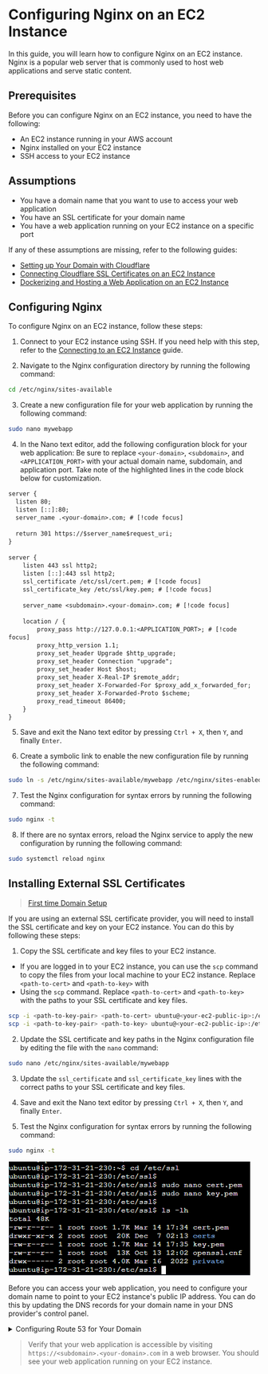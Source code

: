 # Configuring Nginx on an EC2 Instance

In this guide, you will learn how to configure Nginx on an EC2 instance. Nginx is a popular web server that is commonly used to host web applications and serve static content.

## Prerequisites

Before you can configure Nginx on an EC2 instance, you need to have the following:

* An EC2 instance running in your AWS account
* Nginx installed on your EC2 instance
* SSH access to your EC2 instance

## Assumptions

* You have a domain name that you want to use to access your web application
* You have an SSL certificate for your domain name
* You have a web application running on your EC2 instance on a specific port

If any of these assumptions are missing, refer to the following guides:

* [Setting up Your Domain with Cloudflare](/docs/cloudflare/00-cloudflare-overview)
* [Connecting Cloudflare SSL Certificates on an EC2 Instance](/docs/cloudflare/01-cloudflare-ssl)
* [Dockerizing and Hosting a Web Application on an EC2 Instance](/docs/docker/00-docker-overview)

## Configuring Nginx

To configure Nginx on an EC2 instance, follow these steps:

1. Connect to your EC2 instance using SSH. If you need help with this step, refer to the [Connecting to an EC2 Instance](/docs/ec2/02-connecting-to-ec2) guide.

2. Navigate to the Nginx configuration directory by running the following command:

```bash
cd /etc/nginx/sites-available
```

3. Create a new configuration file for your web application by running the following command:

```bash
sudo nano mywebapp
```

4. In the Nano text editor, add the following configuration block for your web application: Be sure to replace `<your-domain>`,   `<subdomain>`, and `<APPLICATION_PORT>` with your actual domain name, subdomain, and application port. Take note of the highlighted lines in the code block below for customization.

```nginx
server {
  listen 80;
  listen [::]:80;
  server_name .<your-domain>.com; # [!code focus]

  return 301 https://$server_name$request_uri;
}

server {
    listen 443 ssl http2;
    listen [::]:443 ssl http2;
    ssl_certificate /etc/ssl/cert.pem; # [!code focus]
    ssl_certificate_key /etc/ssl/key.pem; # [!code focus]

    server_name <subdomain>.<your-domain>.com; # [!code focus]

    location / {
        proxy_pass http://127.0.0.1:<APPLICATION_PORT>; # [!code focus]
        proxy_http_version 1.1;
        proxy_set_header Upgrade $http_upgrade;
        proxy_set_header Connection "upgrade";
        proxy_set_header Host $host;
        proxy_set_header X-Real-IP $remote_addr;
        proxy_set_header X-Forwarded-For $proxy_add_x_forwarded_for;
        proxy_set_header X-Forwarded-Proto $scheme;
        proxy_read_timeout 86400;
    }
}
```

5. Save and exit the Nano text editor by pressing `Ctrl + X`, then `Y`, and finally `Enter`.

6. Create a symbolic link to enable the new configuration file by running the following command:

```bash
sudo ln -s /etc/nginx/sites-available/mywebapp /etc/nginx/sites-enabled/
```

7. Test the Nginx configuration for syntax errors by running the following command:

```bash
sudo nginx -t
```

8. If there are no syntax errors, reload the Nginx service to apply the new configuration by running the following command:

```bash
sudo systemctl reload nginx
```


## Installing External SSL Certificates

> [First time Domain Setup](/docs/cloudflare/00-cloudflare-overview)

If you are using an external SSL certificate provider, you will need to install the SSL certificate and key on your EC2 instance. You can do this by following these steps:

1. Copy the SSL certificate and key files to your EC2 instance.
  - If you are logged in to your EC2 instance, you can use the `scp` command to copy the files from your local machine to your EC2 instance. Replace `<path-to-cert>` and `<path-to-key>` with
  - Using the `scp` command. Replace `<path-to-cert>` and `<path-to-key>` with the paths to your SSL certificate and key files.

```bash
scp -i <path-to-key-pair> <path-to-cert> ubuntu@<your-ec2-public-ip>:/etc/ssl/cert.pem
scp -i <path-to-key-pair> <path-to-key> ubuntu@<your-ec2-public-ip>:/etc/ssl/key.pem
```

2. Update the SSL certificate and key paths in the Nginx configuration file by editing the file with the `nano` command:

```bash
sudo nano /etc/nginx/sites-available/mywebapp
```

3. Update the `ssl_certificate` and `ssl_certificate_key` lines with the correct paths to your SSL certificate and key files.

4. Save and exit the Nano text editor by pressing `Ctrl + X`, then `Y`, and finally `Enter`.

5. Test the Nginx configuration for syntax errors by running the following command:

```bash
sudo nginx -t
```

![image](/images/image18.png)



Before you can access your web application, you need to configure your domain name to point to your EC2 instance's public IP address. You can do this by updating the DNS records for your domain name in your DNS provider's control panel.






<details>
<summary>Configuring Route 53 for Your Domain</summary>

### [optional] Configuring Route 53 for Your Domain

If you are using Amazon Route 53 as your DNS provider instead of cloudflare, you can configure your domain name to point to your EC2 instance by following these steps:

note that you will need to have your domain hosted on Route 53 to follow these steps. You will also need to have an Elastic IP address associated with your EC2 instance. If you don't have an Elastic IP address, you can follow the steps in the [Setting up Elastic IP](/docs/ec2/01-create-an-instance#setting-up-elastic-ip) guide.

You will also need to update the nginx configuration file to use the Elastic IP address and ssl certs.

1. Open the [Route 53 console](https://console.aws.amazon.com/route53/).

2. In the navigation pane, choose `Hosted zones`.

3. Choose the domain name that you want to configure.

4. Choose `Create record`.

5. In the `Create record` dialog box, configure the following settings:

   * **Record name** - Enter the subdomain that you want to use for your web application (e.g., `www` ).
   * **Record type** - Choose `A - IPv4 address` .
   * **Value/Route traffic to** - Choose `Alias to EC2 instance` and select your EC2 instance from the list.

6. Choose `Create records`.

7. Wait for the changes to propagate. You can verify that your domain name is pointing to your EC2 instance by running the following command in your terminal:

```bash
nslookup <subdomain>.<your-domain>.com
```

</details>

> Verify that your web application is accessible by visiting `https://<subdomain>.<your-domain>.com` in a web browser. You should see your web application running on your EC2 instance.
